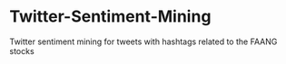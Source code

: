 # Twitter-Sentiment-Mining
Twitter sentiment mining for tweets with hashtags related to the FAANG stocks
